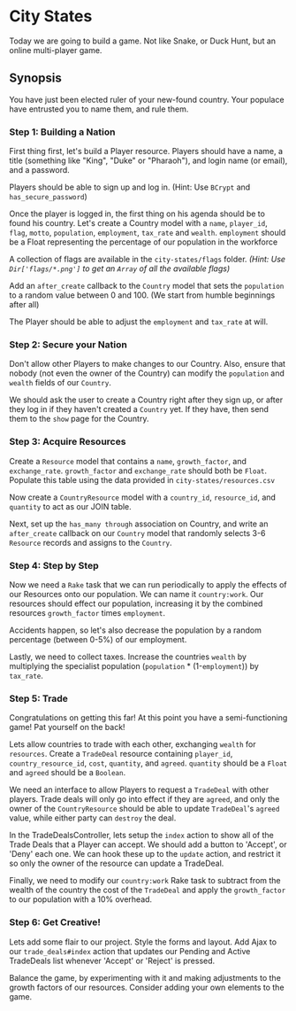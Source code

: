 # City States

Today we are going to build a game. Not like Snake, or Duck Hunt, but an online multi-player game.

## Synopsis

You have just been elected ruler of your new-found country. Your populace have entrusted you to name
them, and rule them.

### Step 1: Building a Nation

First thing first, let's build a Player resource.  Players should have a name, a title (something like "King", "Duke" or "Pharaoh"), and login name (or email), and a password.

Players should be able to sign up and log in. (Hint: Use `BCrypt` and `has_secure_password`)

Once the player is logged in, the first thing on his agenda should be to found his country. Let's
create a Country model with a `name`, `player_id`, `flag`, `motto`, `population`, `employment`,
`tax_rate` and `wealth`.  `employment` should be a Float representing the percentage of our
population in the workforce

A collection of flags are available in the `city-states/flags` folder. *(Hint: Use `Dir['flags/*.png']` to get an `Array` of all the available flags)*

Add an `after_create` callback to the `Country` model that sets the `population` to a random value
between 0 and 100. (We start from humble beginnings after all)

The Player should be able to adjust the `employment` and `tax_rate` at will.

### Step 2: Secure your Nation

Don't allow other Players to make changes to our Country.  Also, ensure that nobody (not even the
owner of the Country) can modify the `population` and `wealth` fields of our `Country`.

We should ask the user to create a Country right after they sign up, or after they log in if they
haven't created a `Country` yet.  If they have, then send them to the `show` page for the Country.

### Step 3: Acquire Resources

Create a `Resource` model that contains a `name`, `growth_factor`, and `exchange_rate`.
`growth_factor` and `exchange_rate` should both be `Float`. Populate this table using the data
provided in `city-states/resources.csv`

Now create a `CountryResource` model with a `country_id`, `resource_id`, and `quantity` to act as
our JOIN table.

Next, set up the `has_many through` association on Country, and write an `after_create` callback on
our `Country` model that randomly selects 3-6 `Resource` records and assigns to the `Country`.

### Step 4: Step by Step

Now we need a `Rake` task that we can run periodically to apply the effects of our Resources onto
our population.  We can name it `country:work`.  Our resources should effect our population, 
increasing it by the combined resources `growth_factor` times `employment`.

Accidents happen, so let's also decrease the population by a random percentage (between 0-5%) of our
employment.

Lastly, we need to collect taxes. Increase the countries `wealth` by multiplying the specialist population (`population` * (1-`employment`)) by `tax_rate`.

### Step 5: Trade

Congratulations on getting this far! At this point you have a semi-functioning game! Pat yourself on
the back!

Lets allow countries to trade with each other, exchanging `wealth` for `resources`.
Create a `TradeDeal` resource containing `player_id`, `country_resource_id`, `cost`, `quantity`,
and `agreed`. `quantity` should be a `Float` and `agreed` should be a `Boolean`.

We need an interface to allow Players to request a `TradeDeal` with other players. Trade deals
will only go into effect if they are `agreed`, and only the owner of the `CountryResource` should
be able to update `TradeDeal`'s `agreed` value, while either party can `destroy` the deal.

In the TradeDealsController, lets setup the `index` action to show all of the Trade Deals that a
Player can accept. We should add a button to 'Accept', or 'Deny' each one.  We can hook these
up to the `update` action, and restrict it so only the owner of the resource can update a TradeDeal.

Finally, we need to modify our `country:work` Rake task to subtract from the wealth of the country
the cost of the `TradeDeal` and apply the `growth_factor` to our population with a 10% overhead.

### Step 6: Get Creative!

Lets add some flair to our project.  Style the forms and layout.  Add Ajax to our
`trade_deals#index` action that updates our Pending and Active TradeDeals list whenever 'Accept' or
'Reject' is pressed.

Balance the game, by experimenting with it and making adjustments to the growth factors of our
resources. Consider adding your own elements to the game.
